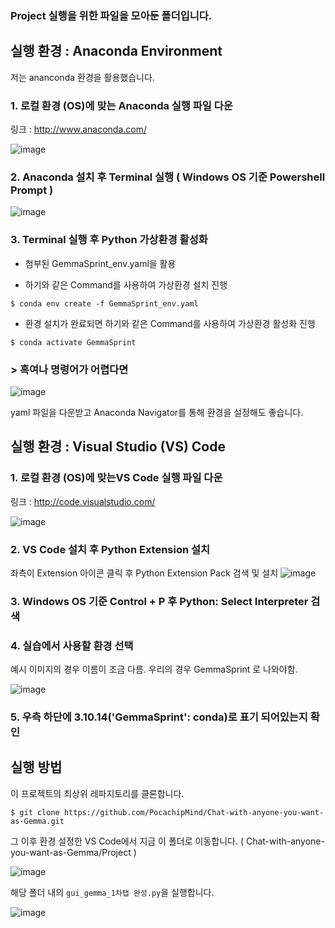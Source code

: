 ### Project 실행을 위한 파일을 모아둔 폴더입니다.

## 실행 환경 : Anaconda Environment

저는 ananconda 환경을 활용했습니다.

### 1. 로컬 환경 (OS)에 맞는 Anaconda 실행 파일 다운

링크 : http://www.anaconda.com/

![image](https://github.com/user-attachments/assets/eef74a9d-5c5b-4746-9fc0-fe6839dc87ca)


### 2. Anaconda 설치 후 Terminal 실행 ( Windows OS 기준 Powershell Prompt )

![image](https://github.com/user-attachments/assets/e50acb0e-1f3c-43d4-8700-df1366890a45)

### 3. Terminal 실행 후 Python 가상환경 활성화

- 첨부된 GemmaSprint_env.yaml을 활용
  
- 하기와 같은 Command를 사용하여 가상환경 설치 진행
```
$ conda env create -f GemmaSprint_env.yaml
```
- 환경 설치가 완료되면 하기와 같은 Command를 사용하여 가상환경 활성화 진행
```
$ conda activate GemmaSprint
```
### > 혹여나 명령어가 어렵다면 

![image](https://github.com/user-attachments/assets/3beab979-abcb-4881-abbb-a98a6fe29dc8)

yaml 파일을 다운받고 Anaconda Navigator를 통해 환경을 설정해도 좋습니다.
## 실행 환경 : Visual Studio (VS) Code

### 1. 로컬 환경 (OS)에 맞는VS Code 실행 파일 다운

링크 : http://code.visualstudio.com/

![image](https://github.com/user-attachments/assets/e6e241c4-765a-4b4b-a886-549211a247c7)

### 2. VS Code 설치 후 Python Extension 설치
좌측이 Extension 아이콘 클릭 후 Python Extension Pack 검색 및 설치
![image](https://github.com/user-attachments/assets/76ebe31a-4b97-4db2-bd17-2eabf1a1c383)

### 3. Windows OS 기준 Control + P 후 Python: Select Interpreter 검색

### 4. 실습에서 사용할 환경 선택

예시 이미지의 경우 이름이 조금 다름. 우리의 경우 GemmaSprint 로 나와야함.

![image](https://github.com/user-attachments/assets/be946505-b5ab-4eb4-ae7f-0309a441d6a1)

### 5. 우측 하단에 3.10.14('GemmaSprint': conda)로 표기 되어있는지 확인

## 실행 방법

이 프로젝트의 최상위 레파지토리를 클론합니다. 
```
$ git clone https://github.com/PocachipMind/Chat-with-anyone-you-want-as-Gemma.git
```
그 이후 환경 설정한 VS Code에서 지금 이 폴더로 이동합니다. ( Chat-with-anyone-you-want-as-Gemma/Project )

![image](https://github.com/user-attachments/assets/7ef7ecc4-f00f-49d6-a222-66f7e56bc4e6)

해당 폴더 내의 ```gui_gemma_1차탭 완성.py```을 실행합니다. 

![image](https://github.com/user-attachments/assets/a5835566-5728-49bf-b337-c876b2355dc0)

